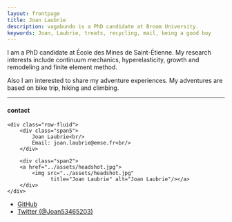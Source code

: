 ```yaml
---
layout: frontpage
title: Joan Laubrie
description: vagabundo is a PhD candidate at Broom University. 
keywords: Joan, Laubrie, treats, recycling, mail, being a good boy
---
```


I am a PhD candidate at École des Mines de Saint-Étienne. My research interests include continuum mechanics, hyperelasticity, growth and remodeling and finite element method.

Also I am interested to share my adventure experiences. My adventures are based on bike trip, hiking and climbing.

---


<div class="container">
<h4><a name="contact"></a>contact</h4>

    <div class="row-fluid">
        <div class="span5">
            Joan Laubrie<br/>
            Email: joan.laubrie@emse.fr<br/>
        </div>

        <div class="span2">
        <a href="../assets/headshot.jpg">
            <img src="../assets/headshot.jpg"
                  title="Joan Laubrie" alt="Joan Laubrie"/></a>
        </div>
    </div>
</div>

<div class="navbar">
  <div class="navbar-inner">
      <ul class="nav">
          <li><a href="https://github.com/jdlaubrie">GitHub</a></li>
          <li><a href="https://twitter.com/Joan53465203">Twitter (@Joan53465203)</a></li>
      </ul>
  </div>
</div>

